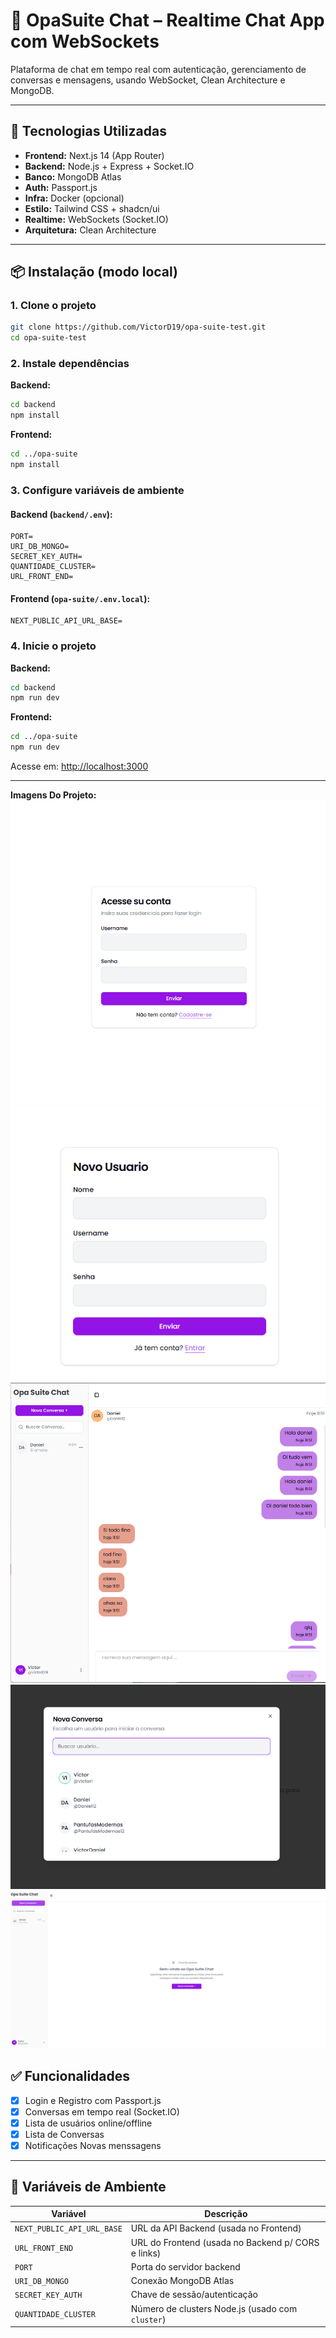 # 🧠 OpaSuite Chat – Realtime Chat App com WebSockets

Plataforma de chat em tempo real com autenticação, gerenciamento de conversas e mensagens, usando WebSocket, Clean Architecture e MongoDB.

---

## 🚀 Tecnologias Utilizadas

- **Frontend:** Next.js 14 (App Router)
- **Backend:** Node.js + Express + Socket.IO
- **Banco:** MongoDB Atlas
- **Auth:** Passport.js
- **Infra:** Docker (opcional)
- **Estilo:** Tailwind CSS + shadcn/ui
- **Realtime:** WebSockets (Socket.IO)
- **Arquitetura:** Clean Architecture

---

## 📦 Instalação (modo local)

### 1. Clone o projeto

```bash
git clone https://github.com/VictorD19/opa-suite-test.git
cd opa-suite-test
```

### 2. Instale dependências

**Backend:**

```bash
cd backend
npm install
```

**Frontend:**

```bash
cd ../opa-suite
npm install
```

### 3. Configure variáveis de ambiente

#### Backend (`backend/.env`):

```env
PORT=
URI_DB_MONGO=
SECRET_KEY_AUTH=
QUANTIDADE_CLUSTER=
URL_FRONT_END=
```

#### Frontend (`opa-suite/.env.local`):

```env
NEXT_PUBLIC_API_URL_BASE=
```

### 4. Inicie o projeto

**Backend:**

```bash
cd backend
npm run dev
```

**Frontend:**

```bash
cd ../opa-suite
npm run dev
```

Acesse em: [http://localhost:3000](http://localhost:3000)

---

**Imagens Do Projeto:**
![Login](public/images/login.png)
![Cadastro](public/images/cadastro.png)
![Chat](public/images/chat.png)
![Nova Conversa](public/images/novaConversa.png)
![Tela Inicial](public/images/telaInicial.png)

## ✅ Funcionalidades

- [x] Login e Registro com Passport.js
- [x] Conversas em tempo real (Socket.IO)
- [x] Lista de usuários online/offline
- [x] Lista de Conversas
- [x] Notificações Novas menssagens

---

## 🔐 Variáveis de Ambiente

| Variável | Descrição |
|---------|-----------|
| `NEXT_PUBLIC_API_URL_BASE` | URL da API Backend (usada no Frontend) |
| `URL_FRONT_END` | URL do Frontend (usada no Backend p/ CORS e links) |
| `PORT` | Porta do servidor backend |
| `URI_DB_MONGO` | Conexão MongoDB Atlas |
| `SECRET_KEY_AUTH` | Chave de sessão/autenticação |
| `QUANTIDADE_CLUSTER` | Número de clusters Node.js (usado com `cluster`) |